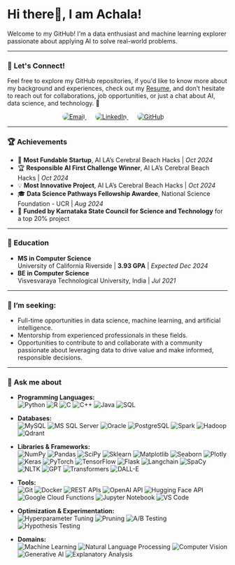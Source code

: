 <!--
**achalaspandit/achalaspandit** is a ✨ _special_ ✨ repository because its `README.md` (this file) appears on your GitHub profile.

Here are some ideas to get you started:

- 🔭 I’m currently working on ...
- 🌱 I’m currently learning ...
- 👯 I’m looking to collaborate on ...
- 🤔 I’m looking for help with ...
- 💬 Ask me about ...
- 📫 How to reach me: ...
- 😄 Pronouns: ...
- ⚡ Fun fact: ...
-->

<!--
<img src="https://github.com/user-attachments/assets/109cae42-2d62-40f0-a925-647e6f0ebcf2" alt="Achala Pandit" style="width: 100%; height: auto;" />
-->


# Hi there👋, I am Achala!

Welcome to my GitHub! I'm a data enthusiast and machine learning explorer passionate about applying AI to solve real-world problems.

---


### 🌱 **Let's Connect!**
Feel free to explore my GitHub repositories, if you'd like to know more about my background and experiences, check out my [Resume](https://drive.google.com/file/d/1frRdH-EBzUoNDxRK4cF9z0OPFnKNqMqQ/view?usp=sharing), and don’t hesitate to reach out for collaborations, job opportunities, or just a chat about AI, data science, and technology. 🚀
<p align = 'center'>
  <a href="mailto:achala.s.pandit@gmail.com" target="_blank " style="margin-right: 20px;">
    <img src="https://img.shields.io/badge/Email-D14836?style=for-the-badge&logo=gmail&logoColor=white" style="border-radius: 10px" alt="Email">
  </a>
  <a href="https://www.linkedin.com/in/achalapandit/" target="_blank" style="margin-right: 20px;">
    <img src="https://img.shields.io/badge/LinkedIn-0077B5?style=for-the-badge&logo=linkedin&logoColor=white" style="border-radius: 10px" alt="LinkedIn">
  </a>
  <a href="https://github.com/achalaspandit" target="_blank" style="margin-right: 20px;">
    <img src="https://img.shields.io/badge/GitHub-181717?style=for-the-badge&logo=github&logoColor=white" style="border-radius: 10px" alt="GitHub">
  </a>
</p>

---

### 🏆 **Achievements**
- 🥇 **Most Fundable Startup**, AI LA’s Cerebral Beach Hacks | *Oct 2024*
- 🏆 **Responsible AI First Challenge Winner**, AI LA’s Cerebral Beach Hacks | *Oct 2024*
- 💡 **Most Innovative Project**, AI LA’s Cerebral Beach Hacks | *Oct 2024*
- 🎓 **Data Science Pathways Fellowship Awardee**, National Science Foundation - UCR | *Aug 2024*
- 🔬 **Funded by Karnataka State Council for Science and Technology** for a top 20% project  

---
### 🔭 Education
- **MS in Computer Science**  
  University of California Riverside | **3.93 GPA** | *Expected Dec 2024*
- **BE in Computer Science**  
  Visvesvaraya Technological University, India | *Jul 2021*
---

### 🤔 I’m seeking:
- Full-time opportunities in data science, machine learning, and artificial intelligence.
- Mentorship from experienced professionals in these fields.
- Opportunities to contribute to and collaborate with a community passionate about leveraging data to drive value and make informed, responsible decisions.


---

### 💬 **Ask me about**

- **Programming Languages:**  
  ![Python](https://img.shields.io/badge/Python-4B8BBE?style=for-the-badge&logo=python&logoColor=white&color=FFD580&borderRadius=20px)
  ![R](https://img.shields.io/badge/R-276DC3?style=for-the-badge&logo=r&logoColor=white&color=87CEEB&borderRadius=20px)
  ![C](https://img.shields.io/badge/C-00599C?style=for-the-badge&logo=c&logoColor=white&color=FF7F50&borderRadius=20px)
  ![C++](https://img.shields.io/badge/C++-00599C?style=for-the-badge&logo=cplusplus&logoColor=white&color=9370DB&borderRadius=20px)
  ![Java](https://img.shields.io/badge/Java-5382A1?style=for-the-badge&logo=java&logoColor=white&color=FFA500&borderRadius=20px)
  ![SQL](https://img.shields.io/badge/SQL-316192?style=for-the-badge&logo=postgresql&logoColor=white&color=48D1CC&borderRadius=20px)

- **Databases:**  
  ![MySQL](https://img.shields.io/badge/MySQL-4479A1?style=for-the-badge&logo=mysql&logoColor=white&color=FFD580&borderRadius=20px)
  ![MS SQL Server](https://img.shields.io/badge/MS_SQL_Server-CC2927?style=for-the-badge&logo=microsoft-sql-server&logoColor=white&color=DDA0DD&borderRadius=20px)
  ![Oracle](https://img.shields.io/badge/Oracle-F80000?style=for-the-badge&logo=oracle&logoColor=white&color=FF6347&borderRadius=20px)
  ![PostgreSQL](https://img.shields.io/badge/PostgreSQL-336791?style=for-the-badge&logo=postgresql&logoColor=white&color=20B2AA&borderRadius=20px)
  ![Spark](https://img.shields.io/badge/Spark-E25A1C?style=for-the-badge&logo=apachespark&logoColor=white&color=F0E68C&borderRadius=20px)
  ![Hadoop](https://img.shields.io/badge/Hadoop-66CCFF?style=for-the-badge&logo=apachehadoop&logoColor=black&color=ADD8E6&borderRadius=20px)
  ![Qdrant](https://img.shields.io/badge/Qdrant-00FF99?style=for-the-badge&logo=qdrant&logoColor=black&color=E6E6FA&borderRadius=20px)

- **Libraries & Frameworks:**  
  ![NumPy](https://img.shields.io/badge/NumPy-013243?style=for-the-badge&logo=numpy&logoColor=white&color=FA8072&borderRadius=20px)
  ![Pandas](https://img.shields.io/badge/Pandas-150458?style=for-the-badge&logo=pandas&logoColor=white&color=778899&borderRadius=20px)
  ![SciPy](https://img.shields.io/badge/SciPy-8CAAE6?style=for-the-badge&logo=scipy&logoColor=black&color=F0FFF0&borderRadius=20px)
  ![Sklearn](https://img.shields.io/badge/Sklearn-F7931E?style=for-the-badge&logo=scikit-learn&logoColor=black&color=DB7093&borderRadius=20px)
  ![Matplotlib](https://img.shields.io/badge/Matplotlib-13BFFF?style=for-the-badge&logo=python&logoColor=black&color=B0C4DE&borderRadius=20px)
  ![Seaborn](https://img.shields.io/badge/Seaborn-013243?style=for-the-badge&logo=python&logoColor=white&color=E9967A&borderRadius=20px)
  ![Plotly](https://img.shields.io/badge/Plotly-3C9CD7?style=for-the-badge&logo=plotly&logoColor=white&color=87CEEB&borderRadius=20px)
  ![Keras](https://img.shields.io/badge/Keras-D00000?style=for-the-badge&logo=keras&logoColor=white&color=F0FFFF&borderRadius=20px)
  ![PyTorch](https://img.shields.io/badge/PyTorch-EE4C2C?style=for-the-badge&logo=pytorch&logoColor=white&color=FD7F70&borderRadius=20px)
  ![TensorFlow](https://img.shields.io/badge/TensorFlow-FF6F00?style=for-the-badge&logo=tensorflow&logoColor=white&color=DAA520&borderRadius=20px)
  ![Flask](https://img.shields.io/badge/Flask-000000?style=for-the-badge&logo=flask&logoColor=white&color=C0C0C0&borderRadius=20px)
  ![Langchain](https://img.shields.io/badge/Langchain-0073B1?style=for-the-badge&logo=python&logoColor=white&color=F5DEB3&borderRadius=20px)
  ![SpaCy](https://img.shields.io/badge/SpaCy-09A3D5?style=for-the-badge&logo=spacy&logoColor=white&color=F5F5DC&borderRadius=20px)
  ![NLTK](https://img.shields.io/badge/NLTK-013243?style=for-the-badge&logo=python&logoColor=white&color=FFB6C1&borderRadius=20px)
  ![GPT](https://img.shields.io/badge/GPT-00599C?style=for-the-badge&logo=openai&logoColor=white&color=F5FFFA&borderRadius=20px)
  ![Transformers](https://img.shields.io/badge/Transformers-FF9900?style=for-the-badge&logo=huggingface&logoColor=black&color=6A5ACD&borderRadius=20px)
  ![DALL-E](https://img.shields.io/badge/DALL--E-13BFFF?style=for-the-badge&logo=openai&logoColor=white&color=4682B4&borderRadius=20px)

- **Tools:**  
  ![Git](https://img.shields.io/badge/Git-F05032?style=for-the-badge&logo=git&logoColor=white&color=F08080&borderRadius=20px)
  ![Docker](https://img.shields.io/badge/Docker-2496ED?style=for-the-badge&logo=docker&logoColor=white&color=00CED1&borderRadius=20px)
  ![REST APIs](https://img.shields.io/badge/REST%20APIs-347AEB?style=for-the-badge&logo=rest&logoColor=white&color=48D1CC&borderRadius=20px)
  ![OpenAI API](https://img.shields.io/badge/OpenAI%20API-00599C?style=for-the-badge&logo=openai&logoColor=white&color=FF4500&borderRadius=20px)
  ![Hugging Face API](https://img.shields.io/badge/Hugging%20Face-FFCC00?style=for-the-badge&logo=huggingface&logoColor=black&color=FF7F50&borderRadius=20px)
  ![Google Cloud Functions](https://img.shields.io/badge/Google%20Cloud%20Functions-4285F4?style=for-the-badge&logo=googlecloud&logoColor=white&color=40E0D0&borderRadius=20px)
  ![Jupyter Notebook](https://img.shields.io/badge/Jupyter%20Notebook-F37626?style=for-the-badge&logo=jupyter&logoColor=white&color=FFA07A&borderRadius=20px)
  ![VS Code](https://img.shields.io/badge/VS%20Code-007ACC?style=for-the-badge&logo=visualstudiocode&logoColor=white&color=AFEEEE&borderRadius=20px)

- **Optimization & Experimentation:**  
  ![Hyperparameter Tuning](https://img.shields.io/badge/Hyperparameter_Tuning-6495ED?style=for-the-badge&color=DEB887&borderRadius=20px)
  ![Pruning](https://img.shields.io/badge/Pruning-48D1CC?style=for-the-badge&color=FFE4C4&borderRadius=20px)
  ![A/B Testing](https://img.shields.io/badge/A_B_Testing-7B68EE?style=for-the-badge&color=FFEFD5&borderRadius=20px)
  ![Hypothesis Testing](https://img.shields.io/badge/Hypothesis_Testing-00FF7F?style=for-the-badge&color=FFDAB9&borderRadius=20px)

- **Domains:**  
  ![Machine Learning](https://img.shields.io/badge/Machine_Learning-FF6347?style=for-the-badge&color=FFDEAD&borderRadius=20px)
  ![Natural Language Processing](https://img.shields.io/badge/NLP-8A2BE2?style=for-the-badge&color=D8BFD8&borderRadius=20px)
  ![Computer Vision](https://img.shields.io/badge/Computer_Vision-DB7093?style=for-the-badge&color=FFB6C1&borderRadius=20px)
  ![Generative AI](https://img.shields.io/badge/Generative_AI-DC143C?style=for-the-badge&color=FFFACD&borderRadius=20px)
  ![Explanatory Analysis](https://img.shields.io/badge/Explanatory_Analysis-2F4F4F?style=for-the-badge&color=FFE4B5&borderRadius=20px)
